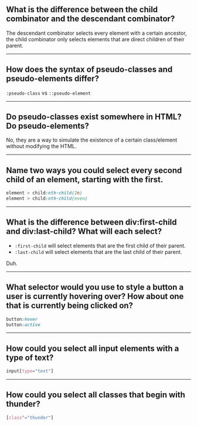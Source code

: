 ## **What is the difference between the child combinator and the descendant combinator?**

The descendant combinator selects every element with a certain ancestor, the child combinator only selects elements that are direct children of their parent.

---

## **How does the syntax of pseudo-classes and pseudo-elements differ?**

`:pseudo-class` vs `::pseudo-element`

---

## **Do pseudo-classes exist somewhere in HTML? Do pseudo-elements?**

No, they are a way to simulate the existence of a certain class/element without modifying the HTML.

---

## **Name two ways you could select every second child of an element, starting with the first.**

```css
element > child:nth-child(2n)
element > child:nth-child(even)
```

---

## **What is the difference between div:first-child and div:last-child? What will each select?**

- `:first-child` will select elements that are the first child of their parent.
- `:last-child` will select elements that are the last child of their parent.

Duh.

---

## **What selector would you use to style a button a user is currently hovering over? How about one that is currently being clicked on?**

```css
button:hover
button:active
```

---

## **How could you select all input elements with a type of text?**

```css
input[type="text"]
```

---

## **How could you select all classes that begin with thunder?**

```css
[class^="thunder"]
```
